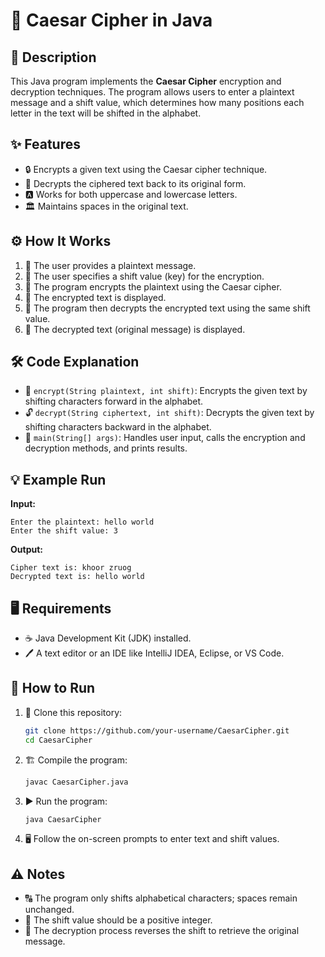 # 🔐 Caesar Cipher in Java

## 📜 Description
This Java program implements the **Caesar Cipher** encryption and decryption techniques. The program allows users to enter a plaintext message and a shift value, which determines how many positions each letter in the text will be shifted in the alphabet.

## ✨ Features
- 🔒 Encrypts a given text using the Caesar cipher technique.
- 🔑 Decrypts the ciphered text back to its original form.
- 🅰️ Works for both uppercase and lowercase letters.
- 🏛 Maintains spaces in the original text.

## ⚙️ How It Works
1. 📝 The user provides a plaintext message.
2. 🔢 The user specifies a shift value (key) for the encryption.
3. 🔄 The program encrypts the plaintext using the Caesar cipher.
4. 📜 The encrypted text is displayed.
5. 🔄 The program then decrypts the encrypted text using the same shift value.
6. 📝 The decrypted text (original message) is displayed.

## 🛠 Code Explanation
- 🔐 `encrypt(String plaintext, int shift)`: Encrypts the given text by shifting characters forward in the alphabet.
- 🔓 `decrypt(String ciphertext, int shift)`: Decrypts the given text by shifting characters backward in the alphabet.
- 🎯 `main(String[] args)`: Handles user input, calls the encryption and decryption methods, and prints results.

## 💡 Example Run
**Input:**
```
Enter the plaintext: hello world
Enter the shift value: 3
```

**Output:**
```
Cipher text is: khoor zruog
Decrypted text is: hello world
```

## 🖥 Requirements
- ☕ Java Development Kit (JDK) installed.
- 🖊 A text editor or an IDE like IntelliJ IDEA, Eclipse, or VS Code.

## 🚀 How to Run
1. 📂 Clone this repository:
   ```sh
   git clone https://github.com/your-username/CaesarCipher.git
   cd CaesarCipher
   ```
2. 🏗 Compile the program:
   ```sh
   javac CaesarCipher.java
   ```
3. ▶️ Run the program:
   ```sh
   java CaesarCipher
   ```
4. 🖥 Follow the on-screen prompts to enter text and shift values.

## ⚠️ Notes
- 🔠 The program only shifts alphabetical characters; spaces remain unchanged.
- 🔢 The shift value should be a positive integer.
- 🔄 The decryption process reverses the shift to retrieve the original message.



